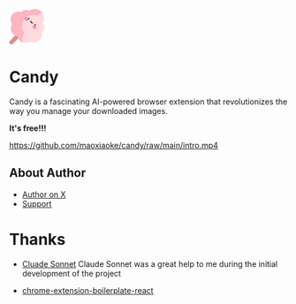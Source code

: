 <img src="src/assets/img/icon-128.png" width="64"/>

# Candy

Candy is a fascinating AI-powered browser extension that revolutionizes the way you manage your downloaded images.

**It's free!!!**

<!-- <video src="https://github.com/maoxiaoke/candy/raw/main/intro.mp4"></video> -->

https://github.com/maoxiaoke/candy/raw/main/intro.mp4

## About Author

- [Author on X](https://x.com/xiaokedada)
- [Support](https://buymeacoffee.com/nazha)

# Thanks

- [Cluade Sonnet](https://www.anthropic.com/news/claude-3-5-sonnet) Claude Sonnet was a great help to me during the initial development of the project

- [chrome-extension-boilerplate-react](https://github.com/lxieyang/chrome-extension-boilerplate-react)
